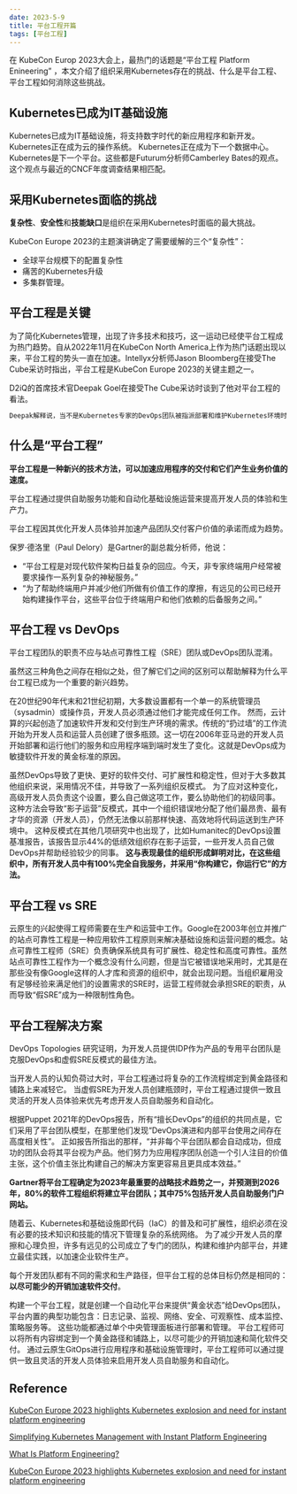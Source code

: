 ```yaml
---
date: 2023-5-9
title: 平台工程开篇
tags: [平台工程]
---
```


在 KubeCon Europ 2023大会上，最热门的话题是“平台工程 Platform Enineering” ，本文介绍了组织采用Kubernetes存在的挑战、什么是平台工程、平台工程如何消除这些挑战。

## Kubernetes已成为IT基础设施

Kubernetes已成为IT基础设施，将支持数字时代的新应用程序和新开发。 Kubernetes正在成为云的操作系统。 Kubernetes正在成为下一个数据中心。 Kubernetes是下一个平台。这些都是Futurum分析师Camberley Bates的观点。这个观点与最近的CNCF年度调查结果相匹配。

## 采用Kubernetes面临的挑战

**复杂性**、**安全性**和**技能缺口**是组织在采用Kubernetes时面临的最大挑战。

KubeCon Europe 2023的主题演讲确定了需要缓解的三个“复杂性”：

- 全球平台规模下的配置复杂性
- 痛苦的Kubernetes升级
- 多集群管理。

## 平台工程是关键

为了简化Kubernetes管理，出现了许多技术和技巧，这一运动已经使平台工程成为热门趋势。自从2022年11月在KubeCon North America上作为热门话题出现以来，平台工程的势头一直在加速。Intellyx分析师Jason Bloomberg在接受The Cube采访时指出，平台工程是KubeCon Europe 2023的关键主题之一。

D2iQ的首席技术官Deepak Goel在接受The Cube采访时谈到了他对平台工程的看法。

``` html
Deepak解释说，当不是Kubernetes专家的DevOps团队被指派部署和维护Kubernetes环境时，就会出现效率低下的情况。平台工程不仅消除了处理Kubernetes复杂性的负担，而且还减轻了云和集群扩散对许多组织造成的影响。通过提供一种一致和标准化的方式来部署和管理Kubernetes，平台工程消除了开发人员处理Kubernetes配置的负担，使他们可以专注于开发应用程序，从而使他们的生活更轻松。
```

## 什么是“平台工程”

**平台工程是一种新兴的技术方法，可以加速应用程序的交付和它们产生业务价值的速度。**

平台工程通过提供自助服务功能和自动化基础设施运营来提高开发人员的体验和生产力。

平台工程因其优化开发人员体验并加速产品团队交付客户价值的承诺而成为趋势。

保罗·德洛里（Paul Delory）是Gartner的副总裁分析师，他说：

- “平台工程是对现代软件架构日益复杂的回应。今天，非专家终端用户经常被要求操作一系列复杂的神秘服务。”
- “为了帮助终端用户并减少他们所做有价值工作的摩擦，有远见的公司已经开始构建操作平台，这些平台位于终端用户和他们依赖的后备服务之间。”

## 平台工程 vs DevOps

平台工程团队的职责不应与站点可靠性工程（SRE）团队或DevOps团队混淆。

虽然这三种角色之间存在相似之处，但了解它们之间的区别可以帮助解释为什么平台工程已成为一个重要的新兴趋势。

在20世纪90年代末和21世纪初期，大多数设置都有一个单一的系统管理员（sysadmin）或操作员，开发人员必须通过他们才能完成任何工作。
然而，云计算的兴起创造了加速软件开发和交付到生产环境的需求。传统的“扔过墙”的工作流开始为开发人员和运营人员创建了很多瓶颈。这一切在2006年亚马逊的开发人员开始部署和运行他们的服务和应用程序端到端时发生了变化。这就是DevOps成为敏捷软件开发的黄金标准的原因。

虽然DevOps导致了更快、更好的软件交付、可扩展性和稳定性，但对于大多数其他组织来说，采用情况不佳，并导致了一系列组织反模式。
为了应对这种变化，高级开发人员负责这个设置，要么自己做这项工作，要么协助他们的初级同事。
这种方法会导致“影子运营”反模式，其中一个组织错误地分配了他们最昂贵、最有才华的资源（开发人员），仍然无法像以前那样快速、高效地将代码运送到生产环境中。
这种反模式在其他几项研究中也出现了，比如Humanitec的DevOps设置基准报告，该报告显示44%的低绩效组织存在影子运营，一些开发人员自己做DevOps并帮助经验较少的同事。
**这与表现最佳的组织形成鲜明对比，在这些组织中，所有开发人员中有100%完全自我服务，并采用“你构建它，你运行它”的方法。**

## 平台工程 vs SRE

云原生的兴起使得工程师需要在生产和运营中工作。Google在2003年创立并推广的站点可靠性工程是一种应用软件工程原则来解决基础设施和运营问题的概念。站点可靠性工程师（SRE）负责确保系统具有可扩展性、稳定性和高度可靠性。虽然站点可靠性工程作为一个概念没有什么问题，但是当它被错误地采用时，尤其是在那些没有像Google这样的人才库和资源的组织中，就会出现问题。当组织雇用没有足够经验来满足他们的设置需求的SRE时，运营工程师就会承担SRE的职责，从而导致“假SRE”成为一种限制性角色。

## 平台工程解决方案

DevOps Topologies 研究证明，为开发人员提供IDP作为产品的专用平台团队是克服DevOps和虚假SRE反模式的最佳方法。

当开发人员的认知负荷过大时，平台工程通过将复杂的工作流程绑定到黄金路径和铺路上来减轻它。
当虚假SRE为开发人员创建瓶颈时，平台工程通过提供一致且灵活的开发人员体验来优先考虑开发人员自助服务和自动化。

根据Puppet 2021年的DevOps报告，所有“擅长DevOps”的组织的共同点是，它们采用了平台团队模型，在那里他们发现“DevOps演进和内部平台使用之间存在高度相关性”。
正如报告所指出的那样，“并非每个平台团队都会自动成功，但成功的团队会将其平台视为产品。他们努力为应用程序团队创造一个引人注目的价值主张，这个价值主张比构建自己的解决方案更容易且更具成本效益。”

**Gartner将平台工程确定为2023年最重要的战略技术趋势之一，并预测到2026年，80%的软件工程组织将建立平台团队；其中75%包括开发人员自助服务门户网站。**


随着云、Kubernetes和基础设施即代码（IaC）的普及和可扩展性，组织必须在没有必要的技术知识和技能的情况下管理复杂的系统网络。
为了减少开发人员的摩擦和心理负担，许多有远见的公司成立了专门的团队，构建和维护内部平台，并建立最佳实践，以加速企业软件生产。

每个开发团队都有不同的需求和生产路径，但平台工程的总体目标仍然是相同的：**以尽可能少的开销加速软件交付**。

构建一个平台工程，就是创建一个自动化平台来提供“黄金状态”给DevOps团队，平台内置的典型功能包含：日志记录、监视、网络、安全、可观察性、成本监控、策略服务等。
这些功能都通过单个中央管理面板进行部署和管理。
平台工程师可以将所有内容绑定到一个黄金路径和铺路上，以尽可能少的开销加速和简化软件交付。
通过云原生GitOps进行应用程序和基础设施管理时，平台工程师可以通过提供一致且灵活的开发人员体验来启用开发人员自助服务和自动化。

## Reference

[KubeCon Europe 2023 highlights Kubernetes explosion and need for instant platform engineering](https://istio.io/latest/blog/2021/proxyless-grpc/https://www.cncf.io/blog/2023/05/08/kubecon-europe-2023-highlights-kubernetes-explosion-and-need-for-instant-platform-engineering/)

[Simplifying Kubernetes Management with Instant Platform Engineering](https://d2iq.com/blog/simplify-kubernetes-instant-platform-engineering)

[What Is Platform Engineering?](https://www.gartner.com/en/articles/what-is-platform-engineering)

[KubeCon Europe 2023 highlights Kubernetes explosion and need for instant platform engineering](https://www.cncf.io/blog/2023/05/08/kubecon-europe-2023-highlights-kubernetes-explosion-and-need-for-instant-platform-engineering/)

